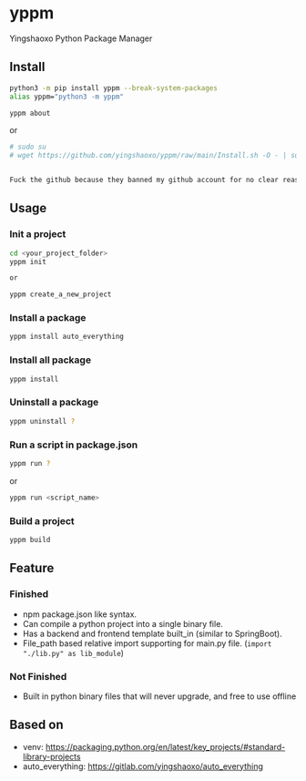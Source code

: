 # yppm
Yingshaoxo Python Package Manager

## Install
```bash
python3 -m pip install yppm --break-system-packages
alias yppm="python3 -m yppm"

yppm about
```

or

```bash
# sudo su
# wget https://github.com/yingshaoxo/yppm/raw/main/Install.sh -O - | sudo bash


Fuck the github because they banned my github account for no clear reason, when you visit "https://github.com/yingshaoxo/yppm", you'll only see 404 page.
```

## Usage
### Init a project
```bash
cd <your_project_folder>
yppm init

or

yppm create_a_new_project
```

### Install a package
```bash
yppm install auto_everything
```

### Install all package
```bash
yppm install
```

### Uninstall a package
```bash
yppm uninstall ?
```

### Run a script in package.json
```bash
yppm run ?
```

or 

```bash
yppm run <script_name>
```

### Build a project
```bash
yppm build
```

## Feature
### Finished
* npm package.json like syntax.
* Can compile a python project into a single binary file.
* Has a backend and frontend template built_in (similar to SpringBoot).
* File_path based relative import supporting for main.py file. (`import "./lib.py" as lib_module`)
### Not Finished
* Built in python binary files that will never upgrade, and free to use offline

## Based on
* venv: https://packaging.python.org/en/latest/key_projects/#standard-library-projects
* auto_everything: https://gitlab.com/yingshaoxo/auto_everything
